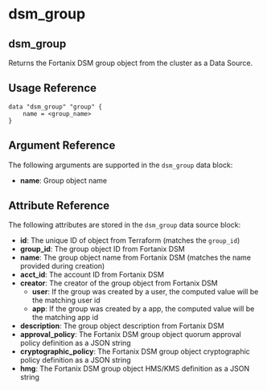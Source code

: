 # dsm\_group

## dsm\_group

Returns the Fortanix DSM group object from the cluster as a Data Source.

## Usage Reference

```
data "dsm_group" "group" {
    name = <group_name>
}
```

## Argument Reference

The following arguments are supported in the `dsm_group` data block:

* **name**: Group object name

## Attribute Reference

The following attributes are stored in the `dsm_group` data source block:

* **id**: The unique ID of object from Terraform (matches the `group_id`) 
* **group\_id**: The group object ID from Fortanix DSM
* **name**: The group object name from Fortanix DSM (matches the name provided during creation)
* **acct\_id**: The account ID from Fortanix DSM
* **creator**: The creator of the group object from Fortanix DSM
  * **user**: If the group was created by a user, the computed value will be the matching user id
  * **app**: If the group was created by a app, the computed value will be the matching app id
* **description**: The group object description from Fortanix DSM
* **approval_policy**: The Fortanix DSM group object quorum approval policy definition as a JSON string
* **cryptographic_policy**: The Fortanix DSM group object cryptographic policy definition as a JSON string
* **hmg**: The Fortanix DSM group object HMS/KMS definition as a JSON string